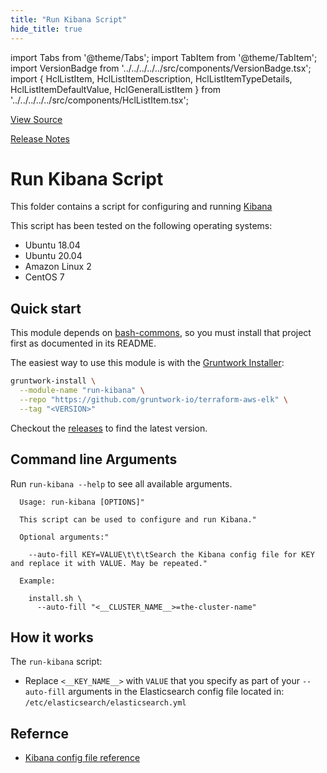 ```yaml
---
title: "Run Kibana Script"
hide_title: true
---
```


import Tabs from '@theme/Tabs';
import TabItem from '@theme/TabItem';
import VersionBadge from '../../../../../src/components/VersionBadge.tsx';
import { HclListItem, HclListItemDescription, HclListItemTypeDetails, HclListItemDefaultValue, HclGeneralListItem } from '../../../../../src/components/HclListItem.tsx';

<a href="https://github.com/gruntwork-io/terraform-aws-elk/tree/master/modules%2Frun-kibana" className="link-button" title="View the source code for this module in GitHub.">View Source</a>

<a href="https://github.com/gruntwork-io/terraform-aws-elk/releases?q=" className="link-button" title="Release notes for only the service catalog versions which impacted this service.">Release Notes</a>

# Run Kibana Script

This folder contains a script for configuring and running [Kibana](https://www.elastic.co/products/kibana)

This script has been tested on the following operating systems:

*   Ubuntu 18.04
*   Ubuntu 20.04
*   Amazon Linux 2
*   CentOS 7

## Quick start

This module depends on [bash-commons](https://github.com/gruntwork-io/bash-commons), so you must install that project
first as documented in its README.

The easiest way to use this module is with the [Gruntwork Installer](https://github.com/gruntwork-io/gruntwork-installer):

```bash
gruntwork-install \
  --module-name "run-kibana" \
  --repo "https://github.com/gruntwork-io/terraform-aws-elk" \
  --tag "<VERSION>"
```

Checkout the [releases](https://github.com/gruntwork-io/terraform-aws-elk/releases) to find the latest version.

## Command line Arguments

Run `run-kibana --help` to see all available arguments.

```
  Usage: run-kibana [OPTIONS]"
  
  This script can be used to configure and run Kibana."
  
  Optional arguments:"
  
    --auto-fill KEY=VALUE\t\t\tSearch the Kibana config file for KEY and replace it with VALUE. May be repeated."
  
  Example:
  
    install.sh \
      --auto-fill "<__CLUSTER_NAME__>=the-cluster-name"
```

## How it works

The `run-kibana` script:

*   Replace `<__KEY_NAME__>` with `VALUE` that you specify as part of your `--auto-fill` arguments in the Elasticsearch config file located in: `/etc/elasticsearch/elasticsearch.yml`

## Refernce

*   [Kibana config file reference](https://www.elastic.co/guide/en/kibana/current/settings.html)


<!-- ##DOCS-SOURCER-START
{
  "originalSources": [
    "https://github.com/gruntwork-io/terraform-aws-elk/tree/modules%2Frun-kibana%2Freadme.md",
    "https://github.com/gruntwork-io/terraform-aws-elk/tree/modules%2Frun-kibana%2Fvariables.tf",
    "https://github.com/gruntwork-io/terraform-aws-elk/tree/modules%2Frun-kibana%2Foutputs.tf"
  ],
  "sourcePlugin": "module-catalog-api",
  "hash": "fa98df0c2261ee6c3269a7fc8ea48cb4"
}
##DOCS-SOURCER-END -->
